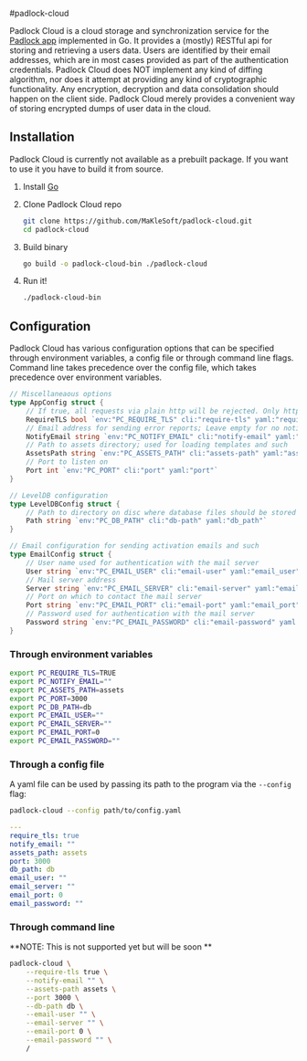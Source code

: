 #padlock-cloud

Padlock Cloud is a cloud storage and synchronization service for the
[Padlock app](https://github.com/MaKleSoft/padlock/) implemented in Go. It provides a (mostly) RESTful api
for storing and retrieving a users data. Users are identified by their email addresses, which are in most
cases provided as part of the authentication credentials. Padlock Cloud does NOT implement any kind of
diffing algorithm, nor does it attempt at providing any kind of cryptographic functionality. Any encryption,
decryption and data consolidation should happen on the client side. Padlock Cloud merely provides a convenient
way of storing encrypted dumps of user data in the cloud.

## Installation

Padlock Cloud is currently not available as a prebuilt package. If you want to use it you have to build it from source.

1. Install [Go](https://golang.org/)
2. Clone Padlock Cloud repo

    ```sh
    git clone https://github.com/MaKleSoft/padlock-cloud.git
    cd padlock-cloud
    ```

3. Build binary

    ```sh
    go build -o padlock-cloud-bin ./padlock-cloud
    ```

4. Run it!

    ```sh
    ./padlock-cloud-bin
    ```

## Configuration

Padlock Cloud has various configuration options that can be specified through environment variables, a
config file or through command line flags. Command line takes precedence over the config file, which takes
precedence over environment variables.

```go
// Miscellaneaous options
type AppConfig struct {
	// If true, all requests via plain http will be rejected. Only https requests are allowed
	RequireTLS bool `env:"PC_REQUIRE_TLS" cli:"require-tls" yaml:"require_tls"`
	// Email address for sending error reports; Leave empty for no notifications
	NotifyEmail string `env:"PC_NOTIFY_EMAIL" cli:"notify-email" yaml:"notify_email"`
	// Path to assets directory; used for loading templates and such
	AssetsPath string `env:"PC_ASSETS_PATH" cli:"assets-path" yaml:"assets_path"`
	// Port to listen on
	Port int `env:"PC_PORT" cli:"port" yaml:"port"`
}

// LevelDB configuration
type LevelDBConfig struct {
	// Path to directory on disc where database files should be stored
	Path string `env:"PC_DB_PATH" cli:"db-path" yaml:"db_path"`
}

// Email configuration for sending activation emails and such
type EmailConfig struct {
	// User name used for authentication with the mail server
	User string `env:"PC_EMAIL_USER" cli:"email-user" yaml:"email_user"`
	// Mail server address
	Server string `env:"PC_EMAIL_SERVER" cli:"email-server" yaml:"email_server"`
	// Port on which to contact the mail server
	Port string `env:"PC_EMAIL_PORT" cli:"email-port" yaml:"email_port"`
	// Password used for authentication with the mail server
	Password string `env:"PC_EMAIL_PASSWORD" cli:"email-password" yaml:"email_password"`
}
```

### Through environment variables

```sh
export PC_REQUIRE_TLS=TRUE
export PC_NOTIFY_EMAIL=""
export PC_ASSETS_PATH=assets
export PC_PORT=3000
export PC_DB_PATH=db
export PC_EMAIL_USER=""
export PC_EMAIL_SERVER=""
export PC_EMAIL_PORT=0
export PC_EMAIL_PASSWORD=""
```

### Through a config file

A yaml file can be used by passing its path to the program via the `--config` flag:

```sh
padlock-cloud --config path/to/config.yaml
```

```yaml
---
require_tls: true
notify_email: ""
assets_path: assets
port: 3000
db_path: db
email_user: ""
email_server: ""
email_port: 0
email_password: ""

```

### Through command line

**NOTE: This is not supported yet but will be soon **

```sh
padlock-cloud \
    --require-tls true \
    --notify-email "" \
    --assets-path assets \
    --port 3000 \
    --db-path db \
    --email-user "" \
    --email-server "" \
    --email-port 0 \
    --email-password "" \
    /

```

